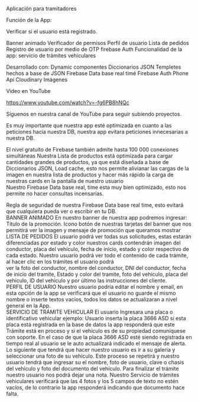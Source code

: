 Aplicación para tramitadores 


Función de la App: 

Verificar si el usuario está registrado.

 Banner animado Verificador de permisos Perfil de usuario 
 Lista de pedidos Registro de usuario por medio de OTP firebase Auth 
Funcionalidad de la app: servicio de trámites vehiculares 

Desarrollado con: 
Dynamic  componentes 
Diccionarios JSON 
Templetes hechos a base de JSON 
Firebase Data base real timé 
Firebase Auth Phone  
Api Cloudinary Imágenes


Video en YouTube

https://www.youtube.com/watch?v=-fg6PB8hNQc

Síguenos en nuestra canal de YouTube para seguir subiendo proyectos.

Es muy importante que nuestra app esté optimizada 
en cuanto a las peticiones hacia nuestra DB,
nuestra app evitara peticiones innecesarias a nuestra DB. 

El nivel gratuito de Firebase también admite hasta 100 000 conexiones simultáneas 
 Nuestra Lista de productos está optimizada para cargar cantidades grandes de productos, 
 ya que está diseñada a base de Diccionarios JSON, Load cache, esto nos permite alivianar 
 las cargas de la imagen en nuestra lista de productos y hacer más rápido la carga de nuestras cards en la pantalla de nuestro usuario  
Nuestro Firebase Data base real, time esta muy bien optimizado, esto nos permite no hacer consultas incensarías.

  Regla de seguridad de nuestra Firebase Data base real time, esto evitará que cualquiera pueda ver o escribir en tu DB.  
 BANNER ANIMADO
 En nuestro banner de nuestra app podremos ingresar: 
Título de la promoción. 
Icono botón de nuestras tarjetas del banner que nos permitirá ver la imagen y mensaje de promoción que queramos mostrar 
 LISTA DE PEDIDOS
 El usuario podrá ver todas sus solicitudes, estas estarán diferenciadas por estado y color
 nuestros cards contendrán imagen del conductor, placa del vehículo, fecha 
 de inicio, estado y color respectivo de cada estado. 
 Nuestro usuario podrá ver todo el contenido de cada trámite, al hacer clic en los trámites el usuario podrá  
 ver la foto del conductor, nombre del conductor, DNI del conductor, fecha de inicio del tramite, Estado y color del tramite, 
 foto del vehículo, placa del vehículo, ID del vehículo y por último las instrucciones del cliente.  
PERFIL DE USUARIO
 Nuestro usuario podría editar el nombre y email, en esta opción de la app se verificará que el 
 usuario no guarde el mismo nombre o inserte textos vacíos, todos los datos se actualizaran a nivel general en la App.  
SERVICIO DE TRÁMITE VEHICULAR
 El usuario Ingresara una placa o identificativo vehicular  ejemplo: 
 Usuario inserta la placa 3666 ASD si esta placa está registrada en la base de datos 
 la app responderá que este Trámite está en proceso y si el vehículo es de su propiedad comuníquese con soporte. 
En el caso de que la placa 3666 ASD esté siendo registrada en tiempo real al 
usuario se le auto actualizará indicado el mensaje de alerta. Lo siguiente que tendrá que hacer nuestro usuario es ir a su galería y seleccionar una foto de su vehículo. 
Este proceso se repetirá y nuestro usuario tendrá que ingresar su el nombre,
foto de usuario, clave o chasis del vehículo y foto del documento del vehículo. 
Para finalizar el trámite nuestro usuario nos podrá dejar una nota. Nuestro Servicio 
de trámites vehiculares verificará que las 4 fotos y los 5 campos de texto no estén vacíos, 
de lo contrario la app responderá indicando que documento hace falta.


